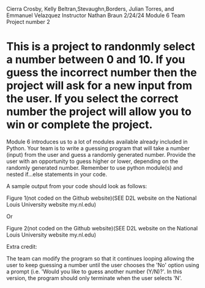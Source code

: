 Cierra Crosby, Kelly Beltran,Stevaughn,Borders, Julian Torres, and Emmanuel Velazquez
Instructor Nathan Braun
2/24/24
Module 6 Team Project number 2
# This is a project to randonmly select a number between 0 and 10. If you guess the incorrect number then the project will ask for a new input from the user. If you select the correct number the project will allow you to win or complete the project.

Module 6 introduces us to a lot of modules available already included in Python. Your team is to write a guessing program that will take a number (input) from the user and guess a randomly generated number. Provide the user with an opportunity to guess higher or lower, depending on the randomly generated number. Remember to use python module(s) and nested if…else statements in your code.

A sample output from your code should look as follows:

Figure 1(not coded on the Github website)(SEE D2L website on the National Louis University website my.nl.edu)

Or

Figure 2(not coded on the Github website)(SEE D2L website on the National Louis University website my.nl.edu)

Extra credit:

The team can modify the program so that it continues looping allowing the user to keep guessing a number until the user chooses the 'No' option using a prompt (i.e. 'Would you like to guess another number (Y/N)?'. In this version, the program should only terminate when the user selects 'N'.

